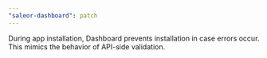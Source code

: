 ```yaml
---
"saleor-dashboard": patch
---
```


During app installation, Dashboard prevents installation in case errors occur. This mimics the behavior of API-side validation.
